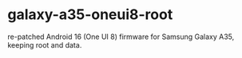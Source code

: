 # galaxy-a35-oneui8-root
re-patched Android 16 (One UI 8) firmware for Samsung Galaxy A35, keeping root and data.
